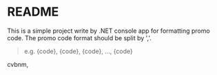 # README
This is a simple project write by .NET console app for formatting promo code.
The promo code format should be split by ','.
> e.g.
> {code}, {code}, {code}, ..., {code}

cvbnm,
